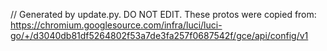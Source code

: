 // Generated by update.py. DO NOT EDIT.
These protos were copied from:
https://chromium.googlesource.com/infra/luci/luci-go/+/d3040db81df5264802f53a7de3fa257f0687542f/gce/api/config/v1
